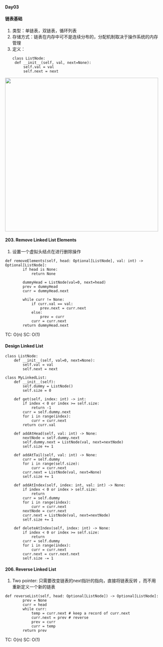 #### Day03
#### 链表基础
1. 类型：单链表，双链表，循环列表
2. 存储方式：链表在内存中可不是连续分布的，分配机制取决于操作系统的内存管理
3. 定义： 
   ```
   class ListNode:
    def __init__(self, val, next=None):
        self.val = val
        self.next = next
   ```
<img src="https://github.com/user-attachments/assets/0ad17bf2-7948-4730-9c4e-eedf35b27176" width="500">

#### 203. Remove Linked List Elements
1. 设置一个虚拟头结点在进行删除操作
```
def removeElements(self, head: Optional[ListNode], val: int) -> Optional[ListNode]:
        if head is None:
            return None
        
        dummyHead = ListNode(val=0, next=head)
        prev = dummyHead
        curr = dummyHead.next
        
        while curr != None:
            if curr.val == val:
                prev.next = curr.next
            else:
                prev = curr
            curr = curr.next
        return dummyHead.next
```
TC: O(n)  SC: O(1)

#### Design Linked List
```
class ListNode:
    def __init__(self, val=0, next=None):
        self.val = val
        self.next = next

class MyLinkedList:
    def __init__(self):
        self.dummy = ListNode()
        self.size = 0

    def get(self, index: int) -> int:
        if index < 0 or index >= self.size:
            return -1
        curr = self.dummy.next
        for i in range(index):
            curr = curr.next
        return curr.val

    def addAtHead(self, val: int) -> None:
        nextNode = self.dummy.next
        self.dummy.next = ListNode(val, next=nextNode)
        self.size += 1
        
    def addAtTail(self, val: int) -> None:
        curr = self.dummy
        for i in range(self.size):
            curr = curr.next
        curr.next = ListNode(val, next=None)
        self.size += 1

    def addAtIndex(self, index: int, val: int) -> None:
        if index < 0 or index > self.size:
            return
        curr = self.dummy
        for i in range(index):
            curr = curr.next
        nextNode = curr.next
        curr.next = ListNode(val, next=nextNode)
        self.size += 1

    def deleteAtIndex(self, index: int) -> None:
        if index < 0 or index >= self.size:
            return
        curr = self.dummy
        for i in range(index):
            curr = curr.next
        curr.next = curr.next.next
        self.size -= 1
```

#### 206. Reverse Linked List
1. Two pointer: 只需要改变链表的next指针的指向，直接将链表反转 ，而不用重新定义一个新的链表
```
def reverseList(self, head: Optional[ListNode]) -> Optional[ListNode]:
        prev = None
        curr = head
        while curr:
            temp = curr.next # keep a record of curr.next
            curr.next = prev # reverse
            prev = curr
            curr = temp
        return prev
```
TC: O(n)  SC: O(1)
